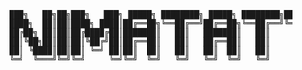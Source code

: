 <p align="center">
<pre align="center">
███╗   ██╗██╗███╗   ███╗ █████╗ ████████╗ █████╗ ████████╗████████╗██╗ ██████╗
████╗  ██║██║████╗ ████║██╔══██╗╚══██╔══╝██╔══██╗╚══██╔══╝╚══██╔══╝██║██╔════╝
██╔██╗ ██║██║██╔████╔██║███████║   ██║   ███████║   ██║      ██║   ██║██║     
██║╚██╗██║██║██║╚██╔╝██║██╔══██║   ██║   ██╔══██║   ██║      ██║   ██║██║     
██║ ╚████║██║██║ ╚═╝ ██║██║  ██║   ██║   ██║  ██║   ██║      ██║   ██║╚██████╗
╚═╝  ╚═══╝╚═╝╚═╝     ╚═╝╚═╝  ╚═╝   ╚═╝   ╚═╝  ╚═╝   ╚═╝      ╚═╝   ╚═╝ ╚═════╝
</pre>
</p>
